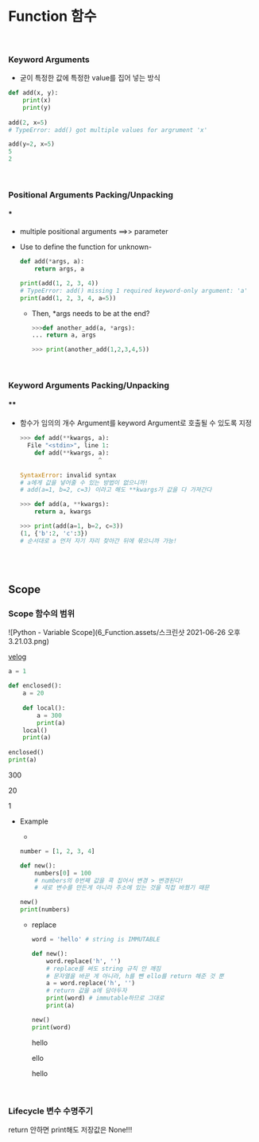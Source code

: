 # Function 함수



<br/>

### Keyword Arguments

* 굳이 특정한 값에 특정한 value를 집어 넣는 방식

```python
def add(x, y):
    print(x)
    print(y)
    
add(2, x=5)
# TypeError: add() got multiple values for argrument 'x'

add(y=2, x=5)
5
2
```

<br/>

### Positional Arguments Packing/Unpacking

#### *

* multiple positional arguments  ==>> parameter

* Use to define the function for unknown-

  ```python
  def add(*args, a):
      return args, a
  
  print(add(1, 2, 3, 4))
  # TypeError: add() missing 1 required keyword-only argument: 'a'
  print(add(1, 2, 3, 4, a=5))
  ```

  * Then, *args needs to be at the end?

    ```python
    >>>def another_add(a, *args):
    ... return a, args
    
    >>> print(another_add(1,2,3,4,5))
    ```

<br/>

### Keyword Arguments Packing/Unpacking

#### **

* 함수가 임의의 개수 Argument를 keyword Argument로 호출될 수 있도록 지정

  ```python
  >>> def add(**kwargs, a):
    File "<stdin>", line 1:
      def add(**kwargs, a):
                        ^
              
  SyntaxError: invalid syntax
  # a에게 값을 넣어줄 수 있는 방법이 없으니까!
  # add(a=1, b=2, c=3) 이라고 해도 **kwargs가 값을 다 가져간다
  ```

  ```python
  >>> def add(a, **kwargs):
      return a, kwargs
  
  >>> print(add(a=1, b=2, c=3))
  (1, {'b':2, 'c':3})
  # 순서대로 a 먼저 자기 자리 찾아간 뒤에 묶으니까 가능!
  ```

<br/>

<br/>

## Scope

### Scope 함수의 범위

![Python - Variable Scope](6_Function.assets/스크린샷 2021-06-26 오후 3.21.03.png)

[velog](https://velog.io/@idnnbi/Python-Variable-Scope)

```python
a = 1

def enclosed():
    a = 20
	
    def local():
        a = 300
        print(a)
	local()
    print(a)
    
enclosed()
print(a)
```

300

20

1

* Example

  * 

  ```python
  number = [1, 2, 3, 4]
  
  def new():
      numbers[0] = 100
      # numbers의 0번째 값을 콕 집어서 변경 > 변경된다!
      # 새로 변수를 만든게 아니라 주소에 있는 것을 직접 바꿨기 때문 
  
  new()
  print(numbers)
  ```

  * replace

    ```python
    word = 'hello' # string is IMMUTABLE
    
    def new():
        word.replace('h', '')
        # replace를 써도 string 규칙 안 깨짐
        # 문자열을 바꾼 게 아니라, h를 뺀 ello를 return 해준 것 뿐
        a = word.replace('h', '')
        # return 값을 a에 담아두자
        print(word) # immutable하므로 그대로
        print(a)
    
    new()
    print(word)
    ```

    hello

    ello

    hello



<br/>

### Lifecycle 변수 수명주기









return 안하면 print해도 저장값은 None!!!
